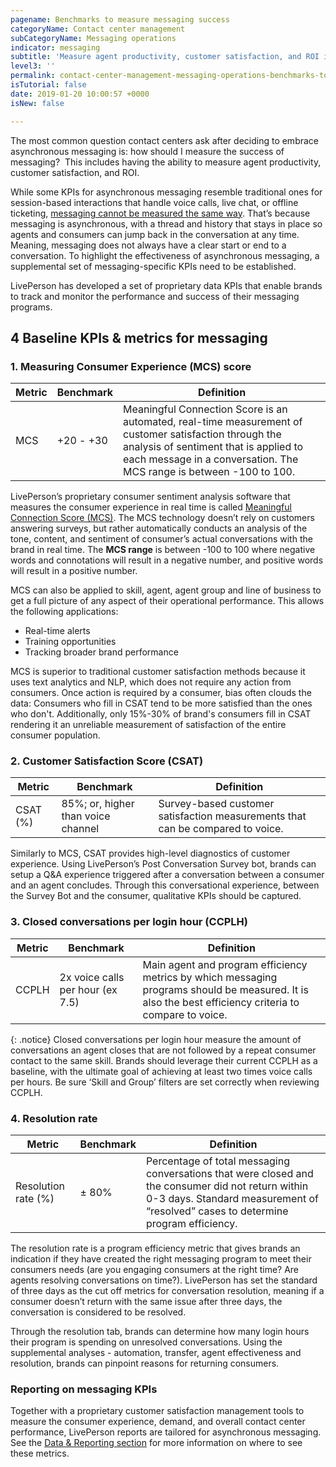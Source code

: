 ```yaml
---
pagename: Benchmarks to measure messaging success
categoryName: Contact center management
subCategoryName: Messaging operations
indicator: messaging
subtitle: 'Measure agent productivity, customer satisfaction, and ROI in messaging '
level3: ''
permalink: contact-center-management-messaging-operations-benchmarks-to-measure-messaging-success.html
isTutorial: false
date: 2019-01-20 10:00:57 +0000
isNew: false

---
```

The most common question contact centers ask after deciding to embrace asynchronous messaging is: how should I measure the success of messaging?  This includes having the ability to measure agent productivity, customer satisfaction, and ROI.

While some KPIs for asynchronous messaging resemble traditional ones for session-based interactions that handle voice calls, live chat, or offline ticketing, [messaging cannot be measured the same way](contact-center-management-messaging-operations-managing-a-contact-center-that-messages.html). That’s because messaging is asynchronous, with a thread and history that stays in place so agents and consumers can jump back in the conversation at any time. Meaning, messaging does not always have a clear start or end to a conversation. To highlight the effectiveness of asynchronous messaging, a supplemental set of messaging-specific KPIs need to be established.

LivePerson has developed a set of proprietary data KPIs that enable brands to track and monitor the performance and success of their messaging programs.

## 4 Baseline KPIs & metrics for messaging

### 1. Measuring Consumer Experience (MCS) score

| Metric | Benchmark | Definition |
| --- | --- | --- |
| MCS | +20 - +30 | Meaningful Connection Score is an automated, real-time measurement of customer satisfaction through the analysis of sentiment that is applied to each message in a conversation. The MCS range is between -100 to 100. |

LivePerson’s proprietary consumer sentiment analysis software that measures the consumer experience in real time is called [Meaningful Connection Score (MCS)](data-reporting-meaningful-connection-score-(mcs)-meaningful-connection-score-(mcs)-overview.html). The MCS technology doesn’t rely on customers answering surveys, but rather automatically conducts an analysis of the tone, content, and sentiment of consumer’s actual conversations with the brand in real time. The **MCS range** is between -100 to 100 where negative words and connotations will result in a negative number, and positive words will result in a positive number.

MCS can also be applied to skill, agent, agent group and line of business to get a full picture of any aspect of their operational performance. This allows the following applications:

* Real-time alerts
* Training opportunities
* Tracking broader brand performance

MCS is superior to traditional customer satisfaction methods because it uses text analytics and NLP, which does not require any action from consumers. Once action is required by a consumer, bias often clouds the data: Consumers who fill in CSAT tend to be more satisfied than the ones who don't. Additionally, only 15%-30% of brand's consumers fill in CSAT rendering it an unreliable measurement of satisfaction of the entire consumer population.

### 2. Customer Satisfaction Score (CSAT)

| Metric | Benchmark | Definition |
| --- | --- | --- |
| CSAT (%) | 85%; or, higher than voice channel | Survey-based customer satisfaction measurements that can be compared to voice. |

Similarly to MCS, CSAT provides high-level diagnostics of customer experience. Using LivePerson’s Post Conversation Survey bot, brands can setup a Q&A experience triggered after a conversation between a consumer and an agent concludes. Through this conversational experience, between the Survey Bot and the consumer, qualitative KPIs should be captured.

### 3. Closed conversations per login hour (CCPLH)

| Metric | Benchmark | Definition |
| --- | --- | --- |
| CCPLH | 2x voice calls per hour (ex 7.5) | Main agent and program efficiency metrics by which messaging programs should be measured. It is also the best efficiency criteria to compare to voice. |

{: .notice}
Closed conversations per login hour measure the amount of conversations an agent closes that are not followed by a repeat consumer contact to the same skill. Brands should leverage their current CCPLH as a baseline, with the ultimate goal of achieving at least two times voice calls per hours. Be sure ‘Skill and Group’ filters are set correctly when reviewing CCPLH.

### 4. Resolution rate

| Metric | Benchmark | Definition |
| --- | --- | --- |
| Resolution rate (%) | ± 80% | Percentage of total messaging conversations that were closed and the consumer did not return within 0-3 days. Standard measurement of “resolved” cases to determine program efficiency. |

The resolution rate is a program efficiency metric that gives brands an indication if they have created the right messaging program to meet their consumers needs (are you engaging consumers at the right time? Are agents resolving conversations on time?). LivePerson has set the standard of three days as the cut off metrics for conversation resolution, meaning if a consumer doesn’t return with the same issue after three days, the conversation is considered to be resolved.

Through the resolution tab, brands can determine how many login hours their program is spending on unresolved conversations. Using the supplemental analyses - automation, transfer, agent effectiveness and resolution, brands can pinpoint reasons for returning consumers.

### Reporting on messaging KPIs

Together with a proprietary customer satisfaction management tools to measure the consumer experience, demand, and overall contact center performance, LivePerson reports are tailored for asynchronous messaging. See the [Data & Reporting section](data-reporting-business-reporting-metrics.html) for more information on where to see these metrics.